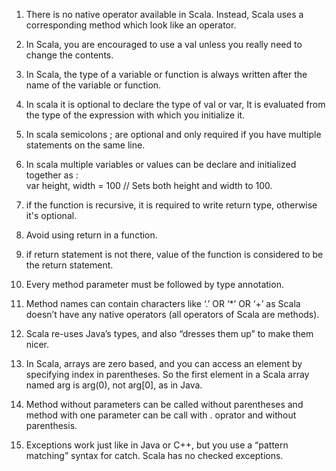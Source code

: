 1. There is no native operator available in Scala. Instead, Scala uses a corresponding method which look like an operator.

2. In Scala, you are encouraged to use a val unless you really need to change the contents.

3. In Scala, the type of a variable or function is always written after the  
    name of the variable or function.

4. In scala it is optional to declare the type of val or var, It is evaluated from  
    the type of the expression with which you initialize it.

5. In scala semicolons ; are optional and only required if you have multiple statements on the same line.

6. In scala multiple variables or values can be declare and initialized together as :  
    var height, width = 100 // Sets both height and width to 100.

7. if the function is recursive, it is required to write return type, otherwise it's optional.

8. Avoid using return in a function.
9. if return statement is not there, value of the function is considered to be the return statement.
10. Every method parameter must be followed by type annotation.
11. Method names can contain characters like ‘.’ OR ‘\*’ OR ‘+’ as Scala doesn’t have any native operators \(all operators of Scala are methods\).
12. Scala re-uses Java’s types, and also “dresses them up” to make them nicer.
13. In Scala, arrays are zero based, and you can access an element by specifying  index in parentheses. So the first element in a Scala array named arg is arg\(0\), not arg\[0\], as in Java.
14. Method without parameters can be called without parentheses and method with one parameter can be call with . oprator and without parenthesis. 
15. Exceptions work just like in Java or C++, but you use a “pattern matching”
    syntax for catch. Scala has no checked exceptions.



